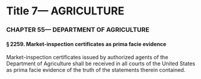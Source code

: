 
# Title 7— AGRICULTURE
### CHAPTER 55— DEPARTMENT OF AGRICULTURE
#### § 2259. Market-inspection certificates as prima facie evidence

Market-inspection certificates issued by authorized agents of the Department of Agriculture shall be received in all courts of the United States as prima facie evidence of the truth of the statements therein contained.
